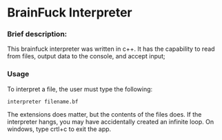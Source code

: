# BrainFuck Interpreter

### Brief description:
This brainfuck interpreter was written in c++. It has the capability to read from files, output data to the console, and accept input;

### Usage
To interpret a file, the user must type the following:

    interpreter filename.bf

The extensions does matter, but the contents of the files does. If the interpreter hangs, you may have accidentally created an infinite loop. On windows, type crtl+c to exit the app.